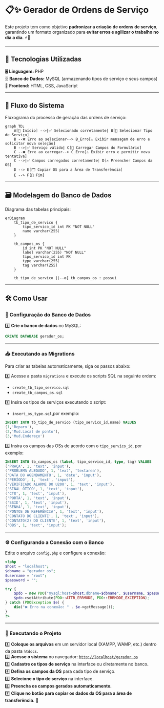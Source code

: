 # 📋✨ Gerador de Ordens de Serviço  

Este projeto tem como objetivo **padronizar a criação de ordens de serviço**, garantindo um formato organizado para **evitar erros e agilizar o trabalho no dia a dia**. ⚡📑  

---

## 🚀 Tecnologias Utilizadas  

🖥 **Linguagem:** PHP  
🗄 **Banco de Dados:** MySQL (armazenando tipos de serviço e seus campos)  
🎨 **Frontend:** HTML, CSS, JavaScript  

---

## 🔄 Fluxo do Sistema  

Fluxograma do processo de geração das ordens de serviço:  

```mermaid
graph TD;
    A[🚀 Início] -->|✅ Selecionado corretamente| B[📌 Selecionar Tipo de Serviço]
    B --❌ Erro ao selecionar--> B_Erro[⚠️ Exibir mensagem de erro e solicitar nova seleção]
    B -->|✅ Serviço válido| C[📝 Carregar Campos do Formulário]
    C --❌ Erro ao carregar--> C_Erro[⚠️ Exibir erro e permitir nova tentativa]
    C -->|✅ Campos carregados corretamente| D[✍️ Preencher Campos da OS]
    D --> E[🗂 Copiar OS para a Área de Transferência]
    E --> F[🏁 Fim]
```

---

## 🗃 Modelagem do Banco de Dados  

Diagrama das tabelas principais:  

```mermaid
erDiagram
    tb_tipo_de_servico {
        tipo_servico_id int PK "NOT NULL"
        name varchar(255)
    }

    tb_campos_os {
        id int PK "NOT NULL"
        label varchar(255) "NOT NULL"
        tipo_servico_id int FK
        type varchar(255)
        tag varchar(255)
    }

    tb_tipo_de_servico ||--o{ tb_campos_os : possui
```

---

## 🛠 Como Usar  

### 🔧 Configuração do Banco de Dados  

1️⃣ **Crie o banco de dados** no MySQL:  

```sql
CREATE DATABASE gerador_os;
```

---

### 📥 Executando as Migrations  

Para criar as tabelas automaticamente, siga os passos abaixo:  

1️⃣ Acesse a pasta `migrations` e execute os scripts SQL na seguinte ordem:  
   - `create_tb_tipo_servico.sql`  
   - `create_tb_campos_os.sql`  

2️⃣ Insira os tipos de serviços executando o script:  
   - `insert_os_type.sql`,por exemplo:
```sql
INSERT INTO tb_tipo_de_servico (tipo_servico_id,name) VALUES 
(1,'Reparo'),
(2,'Mud.Local de ponto'),
(3,'Mud.Endereço')
```
3️⃣ Insira os campos das OSs de acordo com o `tipo_servico_id`, por exemplo:  

```sql
INSERT INTO tb_campos_os (label, tipo_servico_id, type, tag) VALUES
('PRAÇA', 1, 'text', 'input'),
('PROBLEMA ALEGADO', 1, 'text', 'textarea'),
('DATA DO AGENDAMENTO', 1, 'date', 'input'),
('PERÍODO', 1, 'text', 'input'),
('VERIFICADO ALARME DO U200', 1, 'text', 'input'),
('SINAL ÓTICO', 1, 'text', 'input'),
('CTO', 1, 'text', 'input'),
('PORTA', 1, 'text', 'input'),
('SSID', 1, 'text', 'input'),
('SENHA', 1, 'text', 'input'),
('PONTOS DE REFERÊNCIA', 1, 'text', 'input'),
('CONTATO DO CLIENTE', 1, 'text', 'input'),
('CONTATO(2) DO CLIENTE', 1, 'text', 'input'),
('OBS', 1, 'text', 'input');
```

---

### ⚙️ Configurando a Conexão com o Banco  

Edite o arquivo `config.php` e configure a conexão:  

```php
<?php
$host = "localhost";
$dbname = "gerador_os";
$username = "root";
$password = "";

try {
    $pdo = new PDO("mysql:host=$host;dbname=$dbname", $username, $password);
    $pdo->setAttribute(PDO::ATTR_ERRMODE, PDO::ERRMODE_EXCEPTION);
} catch (PDOException $e) {
    die("❌ Erro na conexão: " . $e->getMessage());
}
?>
```

---

### 🚀 Executando o Projeto  

1️⃣ **Coloque os arquivos** em um servidor local (XAMPP, WAMP, etc.) dentro da pasta `htdocs`.  
2️⃣ **Acesse o sistema** no navegador: [`http://localhost/gerador_os`](http://localhost/gerador_os)  
3️⃣ **Cadastre os tipos de serviço** na interface ou diretamente no banco.  
4️⃣ **Defina os campos da OS** para cada tipo de serviço.  
5️⃣ **Selecione o tipo de serviço** na interface.  
6️⃣ **Preencha os campos gerados automaticamente.**  
7️⃣ **Clique no botão para copiar os dados da OS para a área de transferência.** 🎯  

